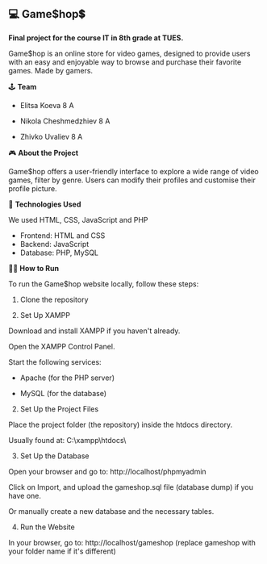 ## 💻 **Game$hop**💲

**Final project for the course IT in 8th grade at TUES.**

Game$hop is an online store for video games, designed to provide users with an easy and enjoyable way to browse and purchase their favorite games. Made by gamers.

🕹️ **Team**

* Elitsa Koeva 8 A

* Nikola Cheshmedzhiev 8 A

* Zhivko Uvaliev 8 A

🎮 **About the Project**

Game$hop offers a user-friendly interface to explore a wide range of video games, filter by genre. Users can modify their profiles and customise their profile picture. 

👾 **Technologies Used**

We used HTML, CSS, JavaScript and PHP

* Frontend: HTML and CSS
* Backend: JavaScript
* Database: PHP, MySQL


🧑‍💻 **How to Run**

To run the Game$hop website locally, follow these steps:

1. Clone the repository


2. Set Up XAMPP

Download and install XAMPP if you haven't already.

Open the XAMPP Control Panel.

Start the following services:

* Apache (for the PHP server)

* MySQL (for the database)



2. Set Up the Project Files

Place the project folder (the repository) inside the htdocs directory.

Usually found at: C:\xampp\htdocs\



3. Set Up the Database

Open your browser and go to:
http://localhost/phpmyadmin

Click on Import, and upload the gameshop.sql file (database dump) if you have one.

Or manually create a new database and the necessary tables.


4. Run the Website

In your browser, go to:
http://localhost/gameshop
(replace gameshop with your folder name if it's different)